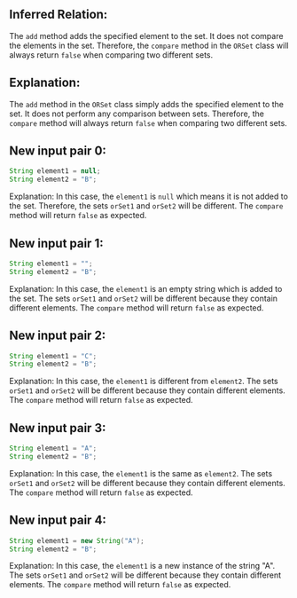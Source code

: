 ## Inferred Relation:
The `add` method adds the specified element to the set. It does not compare the elements in the set. Therefore, the `compare` method in the `ORSet` class will always return `false` when comparing two different sets.

## Explanation:
The `add` method in the `ORSet` class simply adds the specified element to the set. It does not perform any comparison between sets. Therefore, the `compare` method will always return `false` when comparing two different sets.

## New input pair 0:
```java
String element1 = null;
String element2 = "B";
```
Explanation: In this case, the `element1` is `null` which means it is not added to the set. Therefore, the sets `orSet1` and `orSet2` will be different. The `compare` method will return `false` as expected.

## New input pair 1:
```java
String element1 = "";
String element2 = "B";
```
Explanation: In this case, the `element1` is an empty string which is added to the set. The sets `orSet1` and `orSet2` will be different because they contain different elements. The `compare` method will return `false` as expected.

## New input pair 2:
```java
String element1 = "C";
String element2 = "B";
```
Explanation: In this case, the `element1` is different from `element2`. The sets `orSet1` and `orSet2` will be different because they contain different elements. The `compare` method will return `false` as expected.

## New input pair 3:
```java
String element1 = "A";
String element2 = "B";
```
Explanation: In this case, the `element1` is the same as `element2`. The sets `orSet1` and `orSet2` will be different because they contain different elements. The `compare` method will return `false` as expected.

## New input pair 4:
```java
String element1 = new String("A");
String element2 = "B";
```
Explanation: In this case, the `element1` is a new instance of the string "A". The sets `orSet1` and `orSet2` will be different because they contain different elements. The `compare` method will return `false` as expected.